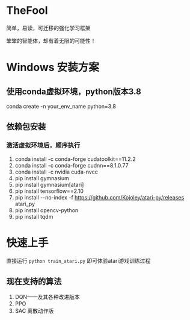 # TheFool
简单，易读，可迁移的强化学习框架

笨笨的智能体，却有着无限的可能性！

# Windows 安装方案
## 使用conda虚拟环境，python版本3.8
conda create -n your_env_name python=3.8

## 依赖包安装
### 激活虚拟环境后，顺序执行
1. conda install -c conda-forge cudatoolkit==11.2.2
2. conda install -c conda-forge cudnn==8.1.0.77
3. conda install -c nvidia cuda-nvcc
4. pip install gymnasium
5. pip install gymnasium[atari]
6. pip install tensorflow==2.10
7. pip install --no-index -f https://github.com/Kojoley/atari-py/releases atari_py
8. pip install opencv-python
9. pip install tqdm

# 快速上手
直接运行 `python train_atari.py` 即可体验atari游戏训练过程
## 现在支持的算法
1. DQN——及其各种改进版本
2. PPO
3. SAC 离散动作版
